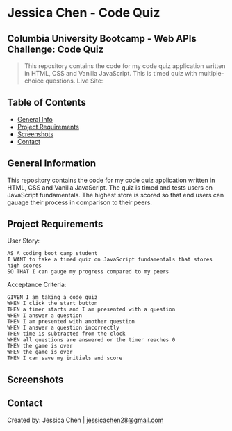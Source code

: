# Jessica Chen - Code Quiz

## Columbia University Bootcamp - Web APIs Challenge: Code Quiz

> This repository contains the code for my code quiz application written in HTML, CSS and Vanilla JavaScript. This is timed quiz with multiple-choice questions.
> Live Site:

## Table of Contents

- [General Info](#general-information)
- [Project Requirements](#project-requirements)
- [Screenshots](#screenshots)
- [Contact](#contact)

## General Information

This repository contains the code for my code quiz application written in HTML, CSS and Vanilla JavaScript. The quiz is timed and tests users on JavaScript fundamentals. The highest store is scored so that end users can gauage their process in comparison to their peers.

## Project Requirements

User Story:

```
AS A coding boot camp student
I WANT to take a timed quiz on JavaScript fundamentals that stores high scores
SO THAT I can gauge my progress compared to my peers
```

Acceptance Criteria:

```
GIVEN I am taking a code quiz
WHEN I click the start button
THEN a timer starts and I am presented with a question
WHEN I answer a question
THEN I am presented with another question
WHEN I answer a question incorrectly
THEN time is subtracted from the clock
WHEN all questions are answered or the timer reaches 0
THEN the game is over
WHEN the game is over
THEN I can save my initials and score
```

## Screenshots

## Contact

Created by: Jessica Chen | jessicachen28@gmail.com
